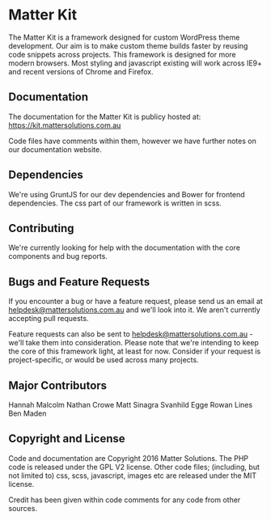 # Matter Kit

The Matter Kit is a framework designed for custom WordPress theme development. Our aim is to make custom theme builds faster by reusing code snippets across projects. This framework is designed for more modern browsers. Most styling and javascript existing will work across IE9+ and recent versions of Chrome and Firefox.

## Documentation

The documentation for the Matter Kit is publicy hosted at: https://kit.mattersolutions.com.au

Code files have comments within them, however we have further notes on our documentation website.

## Dependencies

We're using GruntJS for our dev dependencies and Bower for frontend dependencies. The css part of our framework is written in scss. 

## Contributing

We're currently looking for help with the documentation with the core components and bug reports.

## Bugs and Feature Requests
If you encounter a bug or have a feature request, please send us an email at helpdesk@mattersolutions.com.au and we'll look into it. We aren't currently accepting pull requests.

Feature requests can also be sent to helpdesk@mattersolutions.com.au - we'll take them into consideration. Please note that we're intending to keep the core of this framework light, at least for now. Consider if your request is project-specific, or would be used across many projects. 

## Major Contributors

Hannah Malcolm
Nathan Crowe
Matt Sinagra
Svanhild Egge
Rowan Lines
Ben Maden

## Copyright and License

Code and documentation are Copyright 2016 Matter Solutions. The PHP code is released under the GPL V2 license. Other code files; (including, but not limited to) css, scss, javascript, images etc are released under the MIT license. 

Credit has been given within code comments for any code from other sources.